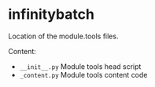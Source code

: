 # infinitybatch

Location of the module.tools files.

Content:
- ` __init__.py ` Module tools head script
- ` _content.py ` Module tools content code
